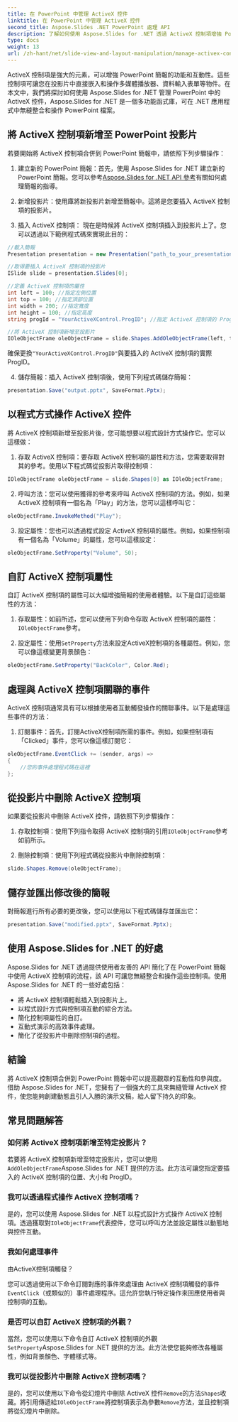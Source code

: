 ```yaml
---
title: 在 PowerPoint 中管理 ActiveX 控件
linktitle: 在 PowerPoint 中管理 ActiveX 控件
second_title: Aspose.Slides .NET PowerPoint 處理 API
description: 了解如何使用 Aspose.Slides for .NET 透過 ActiveX 控制項增強 PowerPoint 簡報。我們的逐步指南涵蓋插入、操作、自訂、事件處理等。
type: docs
weight: 13
url: /zh-hant/net/slide-view-and-layout-manipulation/manage-activex-control/
---
```

ActiveX 控制項是強大的元素，可以增強 PowerPoint 簡報的功能和互動性。這些控制項可讓您在投影片中直接嵌入和操作多媒體播放器、資料輸入表單等物件。在本文中，我們將探討如何使用 Aspose.Slides for .NET 管理 PowerPoint 中的 ActiveX 控件，Aspose.Slides for .NET 是一個多功能函式庫，可在 .NET 應用程式中無縫整合和操作 PowerPoint 檔案。

## 將 ActiveX 控制項新增至 PowerPoint 投影片

若要開始將 ActiveX 控制項合併到 PowerPoint 簡報中，請依照下列步驟操作：

1. 建立新的 PowerPoint 簡報：首先，使用 Aspose.Slides for .NET 建立新的 PowerPoint 簡報。您可以參考[Aspose.Slides for .NET API 參考](https://reference.aspose.com/slides/net/)有關如何處理簡報的指導。

2. 新增投影片：使用庫將新投影片新增至簡報中。這將是您要插入 ActiveX 控制項的投影片。

3. 插入 ActiveX 控制項： 現在是時候將 ActiveX 控制項插入到投影片上了。您可以透過以下範例程式碼來實現此目的：

```csharp
//載入簡報
Presentation presentation = new Presentation("path_to_your_presentation.pptx");

//取得要插入 ActiveX 控制項的投影片
ISlide slide = presentation.Slides[0];

//定義 ActiveX 控制項的屬性
int left = 100; //指定左側位置
int top = 100; //指定頂部位置
int width = 200; //指定寬度
int height = 100; //指定高度
string progId = "YourActiveXControl.ProgID"; //指定 ActiveX 控制項的 ProgID

//將 ActiveX 控制項新增至投影片
IOleObjectFrame oleObjectFrame = slide.Shapes.AddOleObjectFrame(left, top, width, height, progId);
```

確保更換`"YourActiveXControl.ProgID"`與要插入的 ActiveX 控制項的實際 ProgID。

4. 儲存簡報：插入 ActiveX 控制項後，使用下列程式碼儲存簡報：

```csharp
presentation.Save("output.pptx", SaveFormat.Pptx);
```

## 以程式方式操作 ActiveX 控件

將 ActiveX 控制項新增至投影片後，您可能想要以程式設計方式操作它。您可以這樣做：

1. 存取 ActiveX 控制項：要存取 ActiveX 控制項的屬性和方法，您需要取得對其的參考。使用以下程式碼從投影片取得控制項：

```csharp
IOleObjectFrame oleObjectFrame = slide.Shapes[0] as IOleObjectFrame;
```

2. 呼叫方法：您可以使用獲得的參考來呼叫 ActiveX 控制項的方法。例如，如果 ActiveX 控制項有一個名為「Play」的方法，您可以這樣呼叫它：

```csharp
oleObjectFrame.InvokeMethod("Play");
```

3. 設定屬性：您也可以透過程式設定 ActiveX 控制項的屬性。例如，如果控制項有一個名為「Volume」的屬性，您可以這樣設定：

```csharp
oleObjectFrame.SetProperty("Volume", 50);
```

## 自訂 ActiveX 控制項屬性

自訂 ActiveX 控制項的屬性可以大幅增強簡報的使用者體驗。以下是自訂這些屬性的方法：

1. 存取屬性：如前所述，您可以使用下列命令存取 ActiveX 控制項的屬性：`IOleObjectFrame`參考。

2. 設定屬性：使用`SetProperty`方法來設定ActiveX控制項的各種屬性。例如，您可以像這樣變更背景顏色：

```csharp
oleObjectFrame.SetProperty("BackColor", Color.Red);
```

## 處理與 ActiveX 控制項關聯的事件

ActiveX 控制項通常具有可以根據使用者互動觸發操作的關聯事件。以下是處理這些事件的方法：

1. 訂閱事件：首先，訂閱ActiveX控制項所需的事件。例如，如果控制項有「Clicked」事件，您可以像這樣訂閱它：

```csharp
oleObjectFrame.EventClick += (sender, args) =>
{
    //您的事件處理程式碼在這裡
};
```

## 從投影片中刪除 ActiveX 控制項

如果要從投影片中刪除 ActiveX 控件，請依照下列步驟操作：

1. 存取控制項：使用下列指令取得 ActiveX 控制項的引用`IOleObjectFrame`參考如前所示。

2. 刪除控制項：使用下列程式碼從投影片中刪除控制項：

```csharp
slide.Shapes.Remove(oleObjectFrame);
```

## 儲存並匯出修改後的簡報

對簡報進行所有必要的更改後，您可以使用以下程式碼儲存並匯出它：

```csharp
presentation.Save("modified.pptx", SaveFormat.Pptx);
```

## 使用 Aspose.Slides for .NET 的好處

Aspose.Slides for .NET 透過提供使用者友善的 API 簡化了在 PowerPoint 簡報中使用 ActiveX 控制項的流程，該 API 可讓您無縫整合和操作這些控制項。使用 Aspose.Slides for .NET 的一些好處包括：

- 將 ActiveX 控制項輕鬆插入到投影片上。
- 以程式設計方式與控制項互動的綜合方法。
- 簡化控制項屬性的自訂。
- 互動式演示的高效事件處理。
- 簡化了從投影片中刪除控制項的過程。

## 結論

將 ActiveX 控制項合併到 PowerPoint 簡報中可以提高觀眾的互動性和參與度。借助 Aspose.Slides for .NET，您擁有了一個強大的工具來無縫管理 ActiveX 控件，使您能夠創建動態且引人入勝的演示文稿，給人留下持久的印象。

## 常見問題解答

### 如何將 ActiveX 控制項新增至特定投影片？

若要將 ActiveX 控制項新增至特定投影片，您可以使用`AddOleObjectFrame`Aspose.Slides for .NET 提供的方法。此方法可讓您指定要插入的 ActiveX 控制項的位置、大小和 ProgID。

### 我可以透過程式操作 ActiveX 控制項嗎？

是的，您可以使用 Aspose.Slides for .NET 以程式設計方式操作 ActiveX 控制項。透過獲取對`IOleObjectFrame`代表控件，您可以呼叫方法並設定屬性以動態地與控件互動。

### 我如何處理事件

 由ActiveX控制項觸發？

您可以透過使用以下命令訂閱對應的事件來處理由 ActiveX 控制項觸發的事件`EventClick`（或類似的）事件處理程序。這允許您執行特定操作來回應使用者與控制項的互動。

### 是否可以自訂 ActiveX 控制項的外觀？

當然，您可以使用以下命令自訂 ActiveX 控制項的外觀`SetProperty`Aspose.Slides for .NET 提供的方法。此方法使您能夠修改各種屬性，例如背景顏色、字體樣式等。

### 我可以從投影片中刪除 ActiveX 控制項嗎？

是的，您可以使用以下命令從幻燈片中刪除 ActiveX 控件`Remove`的方法`Shapes`收藏。將引用傳遞給`IOleObjectFrame`將控制項表示為參數`Remove`方法，並且控制項將從幻燈片中刪除。